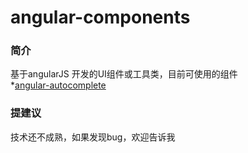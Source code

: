# angular-components
### 简介<br>
基于angularJS 开发的UI组件或工具类，目前可使用的组件<br>
*[angular-autocomplete](表单输入提示)<br>














### 提建议<br>
技术还不成熟，如果发现bug，欢迎告诉我
